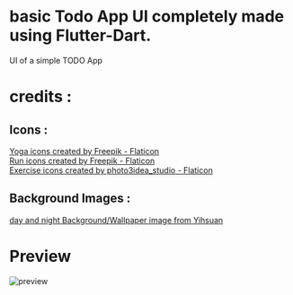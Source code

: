 # basic Todo App UI completely made using Flutter-Dart.

UI of  a simple TODO App

<b><h1>credits :</h1></b>

<b><h2>Icons :</h2></b>

<a href="https://www.flaticon.com/free-icons/yoga" title="yoga icons">Yoga icons created by Freepik - Flaticon</a><br>
<a href="https://www.flaticon.com/free-icons/run" title="run icons">Run icons created by Freepik - Flaticon</a><br>
<a href="https://www.flaticon.com/free-icons/exercise" title="exercise icons">Exercise icons created by photo3idea_studio - Flaticon</a>

<b><h2>Background Images :</h2></b>

<a href="https://dribbble.com/shots/7528647-Mobile-Wallpaper?utm_source=Clipboard_Shot&utm_campaign=yihsuanlu&utm_content=Mobile%20Wallpaper&utm_medium=Social_Share&utm_source=Clipboard_Shot&utm_campaign=yihsuanlu&utm_content=Mobile%20Wallpaper&utm_medium=Social_Share
" title="Background">day and night Background/Wallpaper image from Yihsuan </a>

<h1>Preview</h1>

![preview](https://user-images.githubusercontent.com/12216430/162230329-88f260b1-6a1d-49cd-80e7-62641b49b332.jpg)







